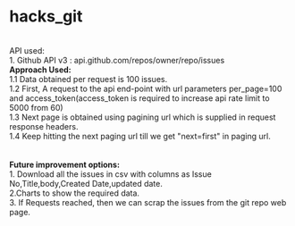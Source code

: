 # hacks_git
<br>
API used:<br>
1. Github API v3 : api.github.com/repos/owner/repo/issues<br>
	<b>Approach Used:</b><br>
	1.1 Data obtained per request is 100 issues.<br>
	1.2 First, A request to the api end-point with url parameters per_page=100 and access_token(access_token is required to increase api rate limit to 5000 from 60)<br>
	1.3 Next page is obtained using pagining url which is supplied in request response headers.<br>
	1.4 Keep hitting the next paging url till we get "next=first" in paging url.<br>
<br>
<br>
<b>Future improvement options:</b><br>
1. Download all the issues in csv with columns as Issue No,Title,body,Created Date,updated date.<br>
2.Charts to show the required data.<br>
3. If Requests reached, then we can scrap the issues from the git repo web page.<br>